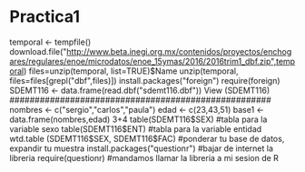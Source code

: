 # Practica1
temporal <- tempfile()
download.file("http://www.beta.inegi.org.mx/contenidos/proyectos/enchogares/regulares/enoe/microdatos/enoe_15ymas/2016/2016trim1_dbf.zip",temporal)
files=unzip(temporal, list=TRUE)$Name
unzip(temporal, files=files[grepl("dbf",files)])
install.packages("foreign")
require(foreign)
SDEMT116 <- data.frame(read.dbf("sdemt116.dbf"))
View (SDEMT116) 
####################################################
nombres <- c("sergio","carlos","paula")
edad <- c(23,43,51)
base1 <- data.frame(nombres,edad)
3+4
table(SDEMT116$SEX)   #tabla para la variable sexo
table(SDEMT116$ENT)  #tabla para la variable entidad
wtd.table (SDEMT116$SEX, SDEMT116$FAC) #ponderar tu base de datos, expandir tu muestra 
install.packages("questionr") #bajar de internet la libreria
require(questionr) #mandamos llamar la libreria a mi sesion de R
